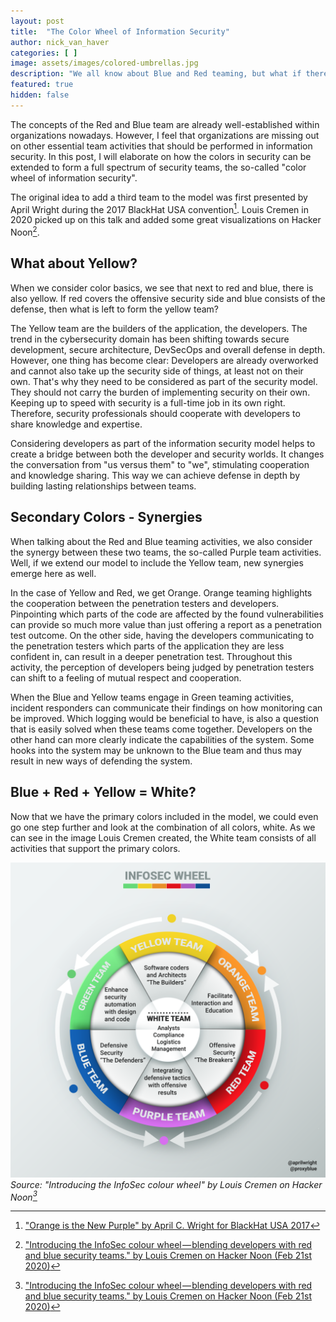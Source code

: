 ```yaml
---
layout: post
title:  "The Color Wheel of Information Security"
author: nick_van_haver
categories: [ ]
image: assets/images/colored-umbrellas.jpg
description: "We all know about Blue and Red teaming, but what if there is another team to be considered?"
featured: true
hidden: false
---
```


The concepts of the Red and Blue team are already well-established within organizations nowadays. However, I feel that organizations are missing out on other essential team activities that should be performed in information security. In this post, I will elaborate on how the colors in security can be extended to form a full spectrum of security teams, the so-called "color wheel of information security".

The original idea to add a third team to the model was first presented by April Wright during the 2017 BlackHat USA convention[^awright]. Louis Cremen in 2020 picked up on this talk and added some great visualizations on Hacker Noon[^lcremen].

## What about Yellow?

When we consider color basics, we see that next to red and blue, there is also yellow. If red covers the offensive security side and blue consists of the defense, then what is left to form the yellow team?

The Yellow team are the builders of the application, the developers. The trend in the cybersecurity domain has been shifting towards secure development, secure architecture, DevSecOps and overall defense in depth. However, one thing has become clear: Developers are already overworked and cannot also take up the security side of things, at least not on their own. That's why they need to be considered as part of the security model. They should not carry the burden of implementing security on their own. Keeping up to speed with security is a full-time job in its own right. Therefore, security professionals should cooperate with developers to share knowledge and expertise.

Considering developers as part of the information security model helps to create a bridge between both the developer and security worlds. It changes the conversation from "us versus them" to "we", stimulating cooperation and knowledge sharing. This way we can achieve defense in depth by building lasting relationships between teams.

## Secondary Colors - Synergies 

When talking about the Red and Blue teaming activities, we also consider the synergy between these two teams, the so-called Purple team activities. Well, if we extend our model to include the Yellow team, new synergies emerge here as well.

In the case of Yellow and Red, we get Orange. Orange teaming highlights the cooperation between the penetration testers and developers. Pinpointing which parts of the code are affected by the found vulnerabilities can provide so much more value than just offering a report as a penetration test outcome. On the other side, having the developers communicating to the penetration testers which parts of the application they are less confident in, can result in a deeper penetration test. Throughout this activity, the perception of developers being judged by penetration testers can shift to a feeling of mutual respect and cooperation.

When the Blue and Yellow teams engage in Green teaming activities, incident responders can communicate their findings on how monitoring can be improved. Which logging would be beneficial to have, is also a question that is easily solved when these teams come together. Developers on the other hand can more clearly indicate the capabilities of the system. Some hooks into the system may be unknown to the Blue team and thus may result in new ways of defending the system. 

## Blue + Red + Yellow = White?

Now that we have the primary colors included in the model, we could even go one step further and look at the combination of all colors, white. As we can see in the image Louis Cremen created, the White team consists of all activities that support the primary colors.

![The Information Security Color Wheel](../assets/images/Posts/InfoSecColorWheel/InfoSec-Wheel.png)
*Source: "Introducing the InfoSec colour wheel" by Louis Cremen on Hacker Noon[^lcremen]*

[^awright]: ["Orange is the New Purple" by April C. Wright for BlackHat USA 2017](https://www.blackhat.com/docs/us-17/wednesday/us-17-Wright-Orange-Is-The-New-Purple-wp.pdf)
[^lcremen]: ["Introducing the InfoSec colour wheel — blending developers with red and blue security teams." by Louis Cremen on Hacker Noon (Feb 21st 2020)](https://hackernoon.com/introducing-the-infosec-colour-wheel-blending-developers-with-red-and-blue-security-teams-6437c1a07700)
